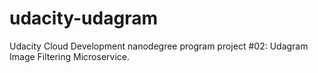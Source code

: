 # udacity-udagram
Udacity Cloud Development nanodegree program project #02: Udagram Image Filtering Microservice.
